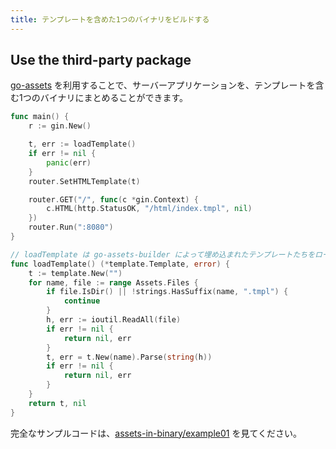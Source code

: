 ```yaml
---
title: テンプレートを含めた1つのバイナリをビルドする
---
```

## Use the third-party package

[go-assets](https://github.com/jessevdk/go-assets)
を利用することで、サーバーアプリケーションを、テンプレートを含む1つのバイナリにまとめることができます。

```go
func main() {
	r := gin.New()

	t, err := loadTemplate()
	if err != nil {
		panic(err)
	}
	router.SetHTMLTemplate(t)

	router.GET("/", func(c *gin.Context) {
		c.HTML(http.StatusOK, "/html/index.tmpl", nil)
	})
	router.Run(":8080")
}

// loadTemplate は go-assets-builder によって埋め込まれたテンプレートたちをロードします。
func loadTemplate() (*template.Template, error) {
	t := template.New("")
	for name, file := range Assets.Files {
		if file.IsDir() || !strings.HasSuffix(name, ".tmpl") {
			continue
		}
		h, err := ioutil.ReadAll(file)
		if err != nil {
			return nil, err
		}
		t, err = t.New(name).Parse(string(h))
		if err != nil {
			return nil, err
		}
	}
	return t, nil
}
```

完全なサンプルコードは、[assets-in-binary/example01](https://github.com/gin-gonic/examples/tree/master/assets-in-binary/example01)
を見てください。
